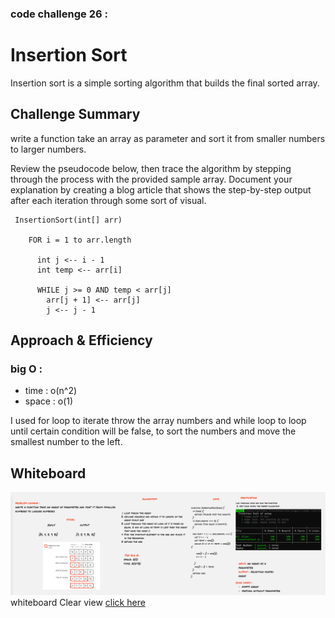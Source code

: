 ### code challenge 26 : 
# Insertion Sort 
Insertion sort is a simple sorting algorithm that builds the final sorted array.

## Challenge Summary
write a function take an array as parameter and sort it from smaller numbers to larger numbers.

Review the pseudocode below, then trace the algorithm by stepping through the process with the provided sample array. Document your explanation by creating a blog article that shows the step-by-step output after each iteration through some sort of visual.
```
 InsertionSort(int[] arr)
  
    FOR i = 1 to arr.length
    
      int j <-- i - 1
      int temp <-- arr[i]
      
      WHILE j >= 0 AND temp < arr[j]
        arr[j + 1] <-- arr[j]
        j <-- j - 1
```



## Approach & Efficiency
### big O :
- time : o(n^2)
- space : o(1)
  
 I used for loop to iterate throw the array numbers and while loop to loop until certain condition will be false, to sort the numbers and move the smallest number to the left. 





## Whiteboard 
![white board](./whiteboard.PNG)
whiteboard Clear view [click here](https://miro.com/app/board/o9J_lAeSDUw=/)
